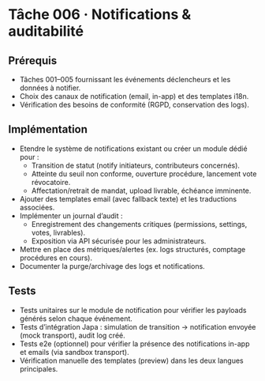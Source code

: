 # Tâche 006 · Notifications & auditabilité

## Prérequis
- Tâches 001–005 fournissant les événements déclencheurs et les données à notifier.
- Choix des canaux de notification (email, in-app) et des templates i18n.
- Vérification des besoins de conformité (RGPD, conservation des logs).

## Implémentation
- Etendre le système de notifications existant ou créer un module dédié pour :
  - Transition de statut (notify initiateurs, contributeurs concernés).
  - Atteinte du seuil non conforme, ouverture procédure, lancement vote révocatoire.
  - Affectation/retrait de mandat, upload livrable, échéance imminente.
- Ajouter des templates email (avec fallback texte) et les traductions associées.
- Implémenter un journal d’audit :
  - Enregistrement des changements critiques (permissions, settings, votes, livrables).
  - Exposition via API sécurisée pour les administrateurs.
- Mettre en place des métriques/alertes (ex. logs structurés, comptage procédures en cours).
- Documenter la purge/archivage des logs et notifications.

## Tests
- Tests unitaires sur le module de notification pour vérifier les payloads générés selon chaque événement.
- Tests d’intégration Japa : simulation de transition → notification envoyée (mock transport), audit log créé.
- Tests e2e (optionnel) pour vérifier la présence des notifications in-app et emails (via sandbox transport).
- Vérification manuelle des templates (preview) dans les deux langues principales.
